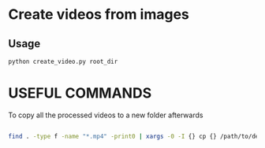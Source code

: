 # Create videos from images

## Usage

```bash
python create_video.py root_dir
```

# USEFUL COMMANDS

To copy all the processed videos to a new folder afterwards


```bash

find . -type f -name "*.mp4" -print0 | xargs -0 -I {} cp {} /path/to/destination/folder

```


